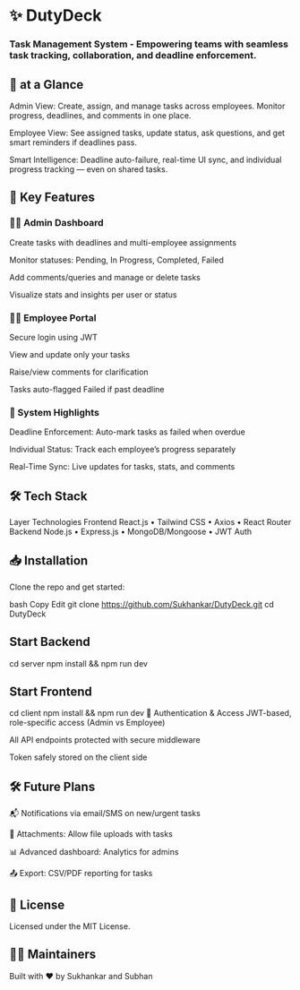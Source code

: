# ✨ DutyDeck 
### Task Management System - Empowering teams with seamless task tracking, collaboration, and deadline enforcement.

## 🚀 at a Glance
Admin View: Create, assign, and manage tasks across employees. Monitor progress, deadlines, and comments in one place.

Employee View: See assigned tasks, update status, ask questions, and get smart reminders if deadlines pass.

Smart Intelligence: Deadline auto-failure, real-time UI sync, and individual progress tracking — even on shared tasks.

## 📌 Key Features
### 👨‍💼 Admin Dashboard
Create tasks with deadlines and multi-employee assignments

Monitor statuses: Pending, In Progress, Completed, Failed

Add comments/queries and manage or delete tasks

Visualize stats and insights per user or status

### 👷‍♀️ Employee Portal
Secure login using JWT

View and update only your tasks

Raise/view comments for clarification

Tasks auto-flagged Failed if past deadline

### 🧠 System Highlights
Deadline Enforcement: Auto-mark tasks as failed when overdue

Individual Status: Track each employee’s progress separately

Real-Time Sync: Live updates for tasks, stats, and comments

## 🛠️ Tech Stack
Layer	Technologies
Frontend	React.js • Tailwind CSS • Axios • React Router
Backend	Node.js • Express.js • MongoDB/Mongoose • JWT Auth

## 📥 Installation
Clone the repo and get started:

bash
Copy
Edit
git clone https://github.com/Sukhankar/DutyDeck.git
cd DutyDeck

## Start Backend
cd server
npm install && npm run dev

## Start Frontend
cd client
npm install && npm run dev
🔐 Authentication & Access
JWT-based, role-specific access (Admin vs Employee)

All API endpoints protected with secure middleware

Token safely stored on the client side

## 🛠️ Future Plans
📬 Notifications via email/SMS on new/urgent tasks

📎 Attachments: Allow file uploads with tasks

📊 Advanced dashboard: Analytics for admins

📤 Export: CSV/PDF reporting for tasks

## 📄 License
Licensed under the MIT License.

## 👨‍💻 Maintainers
Built with ❤️ by Sukhankar and Subhan
